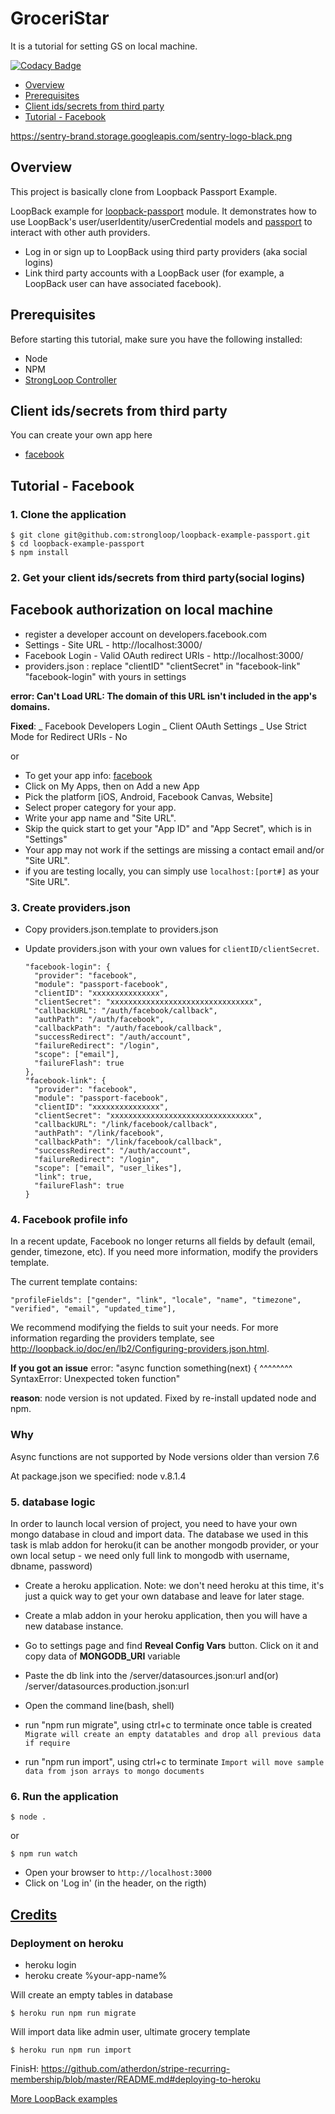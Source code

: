 # GroceriStar

It is a tutorial for setting GS on local machine.

[![Codacy Badge](https://api.codacy.com/project/badge/Grade/76fe5b42fcc04691a06381ed1d26171b)](https://www.codacy.com/app/atherdon/loopback-fb-login?utm_source=github.com&amp;utm_medium=referral&amp;utm_content=atherdon/loopback-fb-login&amp;utm_campaign=Badge_Grade)

- [Overview](#overview)
- [Prerequisites](#prerequisites)
- [Client ids/secrets from third party](#client-idssecrets-from-third-party)
- [Tutorial - Facebook](#tutorial---facebook)

https://sentry-brand.storage.googleapis.com/sentry-logo-black.png

## Overview

This project is basically clone from Loopback Passport Example.

LoopBack example for [loopback-passport](https://github.com/strongloop/loopback-passport) module. It demonstrates how to use
LoopBack's user/userIdentity/userCredential models and [passport](http://passportjs.org) to interact with other auth providers.

- Log in or sign up to LoopBack using third party providers (aka social logins)
- Link third party accounts with a LoopBack user (for example, a LoopBack user can have associated facebook).


## Prerequisites

Before starting this tutorial, make sure you have the following installed:

- Node
- NPM
- [StrongLoop Controller](https://github.com/strongloop/strongloop)

## Client ids/secrets from third party

You can create your own app here

- [facebook](https://developers.facebook.com/apps)


## Tutorial - Facebook

### 1. Clone the application

```
$ git clone git@github.com:strongloop/loopback-example-passport.git
$ cd loopback-example-passport
$ npm install
```

### 2. Get your client ids/secrets from third party(social logins)

## Facebook authorization on local machine
 - register a developer account on developers.facebook.com
 - Settings - Site URL - http://localhost:3000/
 - Facebook Login - Valid OAuth redirect URIs - http://localhost:3000/
 - providers.json : replace "clientID" "clientSecret" in "facebook-link" "facebook-login" with yours in settings
 
 **error: Can't Load URL: The domain of this URL isn't included in the app's domains.**
 
 **Fixed**: 
 _ Facebook Developers Login
 _ Client OAuth Settings
 _ Use Strict Mode for Redirect URIs - No
 
 or 

- To get your app info: [facebook](https://developers.facebook.com/apps)
- Click on My Apps, then on Add a new App
- Pick the platform [iOS, Android, Facebook Canvas, Website]
- Select proper category for your app.
- Write your app name and "Site URL".
- Skip the quick start to get your "App ID" and "App Secret", which is in "Settings"
- Your app may not work if the settings are missing a contact email and/or "Site URL".
- if you are testing locally, you can simply use `localhost:[port#]` as your "Site URL".

### 3. Create providers.json

- Copy providers.json.template to providers.json
- Update providers.json with your own values for `clientID/clientSecret`.

  ```
  "facebook-login": {
    "provider": "facebook",
    "module": "passport-facebook",
    "clientID": "xxxxxxxxxxxxxxx",
    "clientSecret": "xxxxxxxxxxxxxxxxxxxxxxxxxxxxxxxx",
    "callbackURL": "/auth/facebook/callback",
    "authPath": "/auth/facebook",
    "callbackPath": "/auth/facebook/callback",
    "successRedirect": "/auth/account",
    "failureRedirect": "/login",
    "scope": ["email"],
    "failureFlash": true
  },
  "facebook-link": {
    "provider": "facebook",
    "module": "passport-facebook",
    "clientID": "xxxxxxxxxxxxxxx",
    "clientSecret": "xxxxxxxxxxxxxxxxxxxxxxxxxxxxxxxx",
    "callbackURL": "/link/facebook/callback",
    "authPath": "/link/facebook",
    "callbackPath": "/link/facebook/callback",
    "successRedirect": "/auth/account",
    "failureRedirect": "/login",
    "scope": ["email", "user_likes"],
    "link": true,
    "failureFlash": true
  }
  ```

### 4. Facebook profile info

In a recent update, Facebook no longer returns all fields by default (email, gender, timezone, etc).
If you need more information, modify the providers template.

The current template contains:
```
"profileFields": ["gender", "link", "locale", "name", "timezone", "verified", "email", "updated_time"],

```
We recommend modifying the fields to suit your needs. For more information regarding the providers template, see http://loopback.io/doc/en/lb2/Configuring-providers.json.html.



 **If you got an issue**
error: "async function something(next) {
 ^^^^^^^^
 SyntaxError: Unexpected token function"
 
 **reason**: node version is not updated. Fixed by re-install updated node and npm.
 
 ### Why
 Async functions are not supported by Node versions older than version 7.6
  		  
 At package.json we specified:  node v.8.1.4




 ### 5. database logic

In order to launch local version of project, you need to have your own mongo database in cloud and import data. 
The database we used in this task is mlab addon for heroku(it can be another mongodb provider, or your own local setup - we need only full link to mongodb with username, dbname, password)

- Create a heroku application. Note: we don't need heroku at this time, it's just a quick way to get your own database and leave for later stage.

- Create a mlab addon in your heroku application, then you will have a new database instance.
- Go to settings page and find **Reveal Config Vars** button. Click on it and copy data of **MONGODB_URI** variable

- Paste the db link into the /server/datasources.json:url and(or) /server/datasources.production.json:url

- Open the command line(bash, shell)

- run "npm run migrate", using ctrl+c to terminate once table is created
`Migrate will create an empty datatables and drop all previous data if require`

- run "npm run import", using ctrl+c to terminate
`Import will move sample data from json arrays to mongo documents`

### 6. Run the application
  		  
  ```	
  $ node .
  ```
  		  
 or 
 
 ```
 $ npm run watch
 ```
 
 

- Open your browser to `http://localhost:3000`
- Click on 'Log in' (in the header, on the rigth)





## [Credits](/credits.md)


### Deployment on heroku
 
 - heroku login
 - heroku create %your-app-name%
 
 Will create an empty tables in database
 ```
 $ heroku run npm run migrate
 ```
 
 Will import data like admin user, ultimate grocery template
 ```
 $ heroku run npm run import
 ```
 
 FinisH: https://github.com/atherdon/stripe-recurring-membership/blob/master/README.md#deploying-to-heroku
 
[More LoopBack examples](https://loopback.io/doc/en/lb3/Tutorials-and-examples.html)
